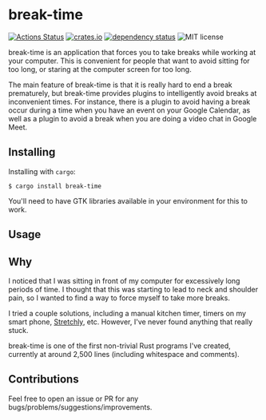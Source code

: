 # break-time

[![Actions Status](https://github.com/cdepillabout/break-time/workflows/CI/badge.svg)](https://github.com/cdepillabout/break-time/actions)
[![crates.io](https://img.shields.io/crates/v/break-time.svg)](https://crates.io/crates/break-time)
[![dependency status](https://deps.rs/repo/github/cdepillabout/break-time/status.svg)](https://deps.rs/repo/github/cdepillabout/break-time)
![MIT license](https://img.shields.io/badge/license-MIT-blue.svg)

break-time is an application that forces you to take breaks while working at
your computer.  This is convenient for people that want to avoid sitting for
too long, or staring at the computer screen for too long.

The main feature of break-time is that it is really hard to end a break
prematurely, but break-time provides plugins to intelligently avoid breaks at
inconvenient times.  For instance, there is a plugin to avoid having a break
occur during a time when you have an event on your Google Calendar, as well as
a plugin to avoid a break when you are doing a video chat in Google Meet.

## Installing

Installing with `cargo`:

```console
$ cargo install break-time
```

You'll need to have GTK libraries available in your environment for this to
work.

## Usage

## Why

I noticed that I was sitting in front of my computer for excessively long
periods of time.  I thought that this was starting to lead to neck and shoulder
pain, so I wanted to find a way to force myself to take more breaks.

I tried a couple solutions, including a manual kitchen timer, timers on my
smart phone, [Stretchly](https://hovancik.net/stretchly/), etc.  However,
I've never found anything that really stuck.

break-time is one of the first non-trivial Rust programs I've created,
currently at around 2,500 lines (including whitespace and comments).

## Contributions

Feel free to open an issue or PR for any
bugs/problems/suggestions/improvements.
